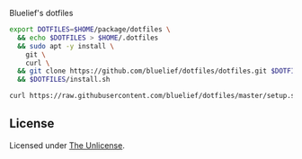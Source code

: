Bluelief's dotfiles

```sh
export DOTFILES=$HOME/package/dotfiles \
  && echo $DOTFILES > $HOME/.dotfiles
  && sudo apt -y install \
    git \
    curl \
  && git clone https://github.com/bluelief/dotfiles/dotfiles.git $DOTFILES \
  && $DOTFILES/install.sh
```


```sh
curl https://raw.githubusercontent.com/bluelief/dotfiles/master/setup.sh -sSf | bash
```


## License

Licensed under [The Unlicense](LICENSE).

